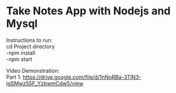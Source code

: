 # Take Notes App with Nodejs and Mysql
Instructions to run:  
cd Project directory   
-npm install   
-npm start       

Video Demonstration:     
Part 1: https://drive.google.com/file/d/1nNoRBa-3TlN3-lgSMwz55F_YzbwmCdw5/view
